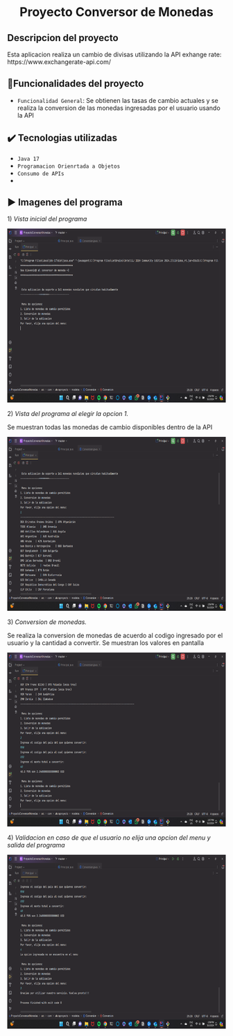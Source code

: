 <h1 align="center"> Proyecto Conversor de Monedas </h1>

<h2>Descripcion del proyecto</h2>
<p>Esta aplicacion realiza un cambio de divisas utilizando la API exhange rate: <a>https://www.exchangerate-api.com/</a> </p>

## :hammer:Funcionalidades del proyecto

- `Funcionalidad General`: Se obtienen las tasas de cambio actuales y se realiza la conversion de las monedas ingresadas por el usuario usando la API

## ✔️ Tecnologias utilizadas
- `Java 17`
- `Programacion Orienrtada a Objetos`
- `Consumo de APIs`
- 
## ▶️ Imagenes del programa

<p> 1) <em>Vista inicial del programa </em></p>
<img src=Inicioprograma.png width = 800px height = 400px>


<p> 2) <em>Vista del programa al elegir la opcion 1. </em></p>
<p>Se muestran todas las monedas de cambio disponibles dentro de la API </p>
<img src=opcion1.png width = 800px height = 400px>

<p> 3) <em>Conversion de monedas.</em> </p>
<p> Se realiza la conversion de monedas de acuerdo al codigo ingresado por el usuario y la cantidad a convertir. Se muestran los valores en pantalla </p>
<img src=conversionMoneda.png width = 800px height = 400px>

<p> 4) <em>Validacion en caso de que el usuario no elija una opcion del menu y salida del programa </em></p>
<img src=Validacion.png width = 800px height = 400px>
